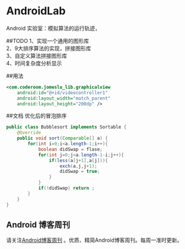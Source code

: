 # AndroidLab
Android 实验室：模拟算法的运行轨迹，

##TODO
1、实现一个通用的图形库<br>
2、9大排序算法的实现，拼接图形库<br>
3、自定义算法拼接图形库<br>
4、时间复杂度分析显示<br>

##用法
```xml
<com.coderoom.jomeslu_lib.graphicalview
    android:id="@+id/videocontroller1"
    android:layout_width="match_parent"
    android:layout_height="200dp" />
```
##文档
优化后的冒泡排序
```java
public class Bubblesort implements Sortable {
    @Override
    public void sort(Comparable[] a) {
        for(int i=0;i<a.length-1;i++){
            boolean didSwap = flase;
            for(int j=0;j<a.length-1-i;j++){
                if(less(a[j+1],a[j])){
                    exch(a,j,j+1);
                    didSwap = true;
                }
            }
            if(!didSwap) return ;
        }
    }
}
```
## Android 博客周刊
请关注[Android博客周刊](http://www.androidblog.cn/) 。优质、精简Android博客周刊。每周一准时更新。
